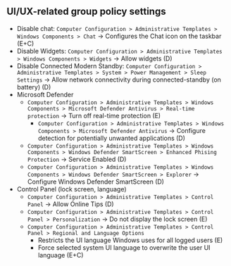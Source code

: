 ## UI/UX-related group policy settings
- Disable chat: `Computer Configuration > Administrative Templates > Windows Components > Chat` → Configures the Chat icon on the taskbar (E+C)
- Disable Widgets: `Computer Configuration > Administrative Templates > Windows Components > Widgets` → Allow widgets (D)
- Disable Connected Modern Standby: `Computer Configuration > Administrative Templates > System > Power Management > Sleep Settings` → Allow network connectivity during connected-standby (on battery) (D)
- Microsoft Defender
	- `Computer Configuration > Administrative Templates > Windows Components > Microsoft Defender Antivirus > Real-time protection` → Turn off real-time protection (E)
		- `Computer Configuration > Administrative Templates > Windows Components > Microsoft Defender Antivirus` → Configure detection for potentially unwanted applications (D)
	- `Computer Configuration > Administrative Templates > Windows Components > Windows Defender SmartScreen > Enhanced Phising Protection` → Service Enabled (D)
	- `Computer Configuration > Administrative Templates > Windows Components > Windows Defender SmartScreen > Explorer` → Configure Windows Defender SmartScreen (D)
- Control Panel (lock screen, language)
    - `Computer Configuration > Administrative Templates > Control Panel` → Allow Online Tips (D)
    - `Computer Configuration > Administrative Templates > Control Panel > Personalization` → Do not display the lock screen (E)
    - `Computer Configuration > Administrative Templates > Control Panel > Regional and Language Options`
        - Restricts the UI language Windows uses for all logged users (E)
        - Force selected system UI language to overwrite the user UI language (E+C)
